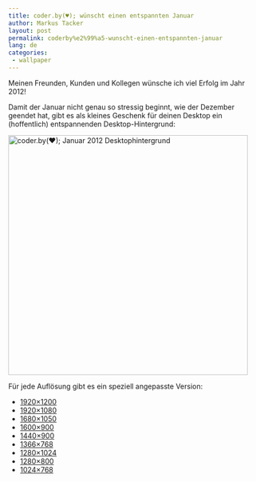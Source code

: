 ```yaml
---
title: coder.by(♥); wünscht einen entspannten Januar
author: Markus Tacker
layout: post
permalink: coderby%e2%99%a5-wunscht-einen-entspannten-januar
lang: de
categories:
 - wallpaper
---
```

Meinen Freunden, Kunden und Kollegen wünsche ich viel Erfolg im Jahr 2012!

Damit der Januar nicht genau so stressig beginnt, wie der Dezember geendet hat, gibt es als kleines Geschenk für deinen Desktop ein (hoffentlich) entspannenden Desktop-Hintergrund:

[<img src="http://farm8.staticflickr.com/7010/6614302965_2933bee8f0_b.jpg" width="480" alt="coder.by(♥); Januar 2012 Desktophintergrund" />][1]

Für jede Auflösung gibt es ein speziell angepasste Version:

*   <a href="/uploads/2012/01/coderbyheart-wallpaper-2012-01-1920x1200.jpg" alt="coder.by(♥); Januar 2012 Desktophintergrund in 1920x1200">1920&#215;1200</a>
*   <a href="/uploads/2012/01/coderbyheart-wallpaper-2012-01-1920x1080.jpg" alt="coder.by(♥); Januar 2012 Desktophintergrund in 1920x1080">1920&#215;1080</a>
*   <a href="/uploads/2012/01/coderbyheart-wallpaper-2012-01-1680x1050.jpg" alt="coder.by(♥); Januar 2012 Desktophintergrund in 1680x1050">1680&#215;1050</a>
*   <a href="/uploads/2012/01/coderbyheart-wallpaper-2012-01-1600x900.jpg" alt="coder.by(♥); Januar 2012 Desktophintergrund in 1600x900">1600&#215;900</a>
*   <a href="/uploads/2012/01/coderbyheart-wallpaper-2012-01-1440x900.jpg" alt="coder.by(♥); Januar 2012 Desktophintergrund in 1440x900">1440&#215;900</a>
*   <a href="/uploads/2012/01/coderbyheart-wallpaper-2012-01-1366x768.jpg" alt="coder.by(♥); Januar 2012 Desktophintergrund in 1366x768">1366&#215;768</a>
*   <a href="/uploads/2012/01/coderbyheart-wallpaper-2012-01-1280x1024.jpg" alt="coder.by(♥); Januar 2012 Desktophintergrund in 1280x1024">1280&#215;1024</a>
*   <a href="/uploads/2012/01/coderbyheart-wallpaper-2012-01-1280x800.jpg" alt="coder.by(♥); Januar 2012 Desktophintergrund in 1280x800">1280&#215;800</a>
*   <a href="/uploads/2012/01/coderbyheart-wallpaper-2012-01-1024x768.jpg" alt="coder.by(♥); Januar 2012 Desktophintergrund in 1024x768">1024&#215;768</a>

 [1]: http://www.flickr.com/photos/tacker/6614302965
